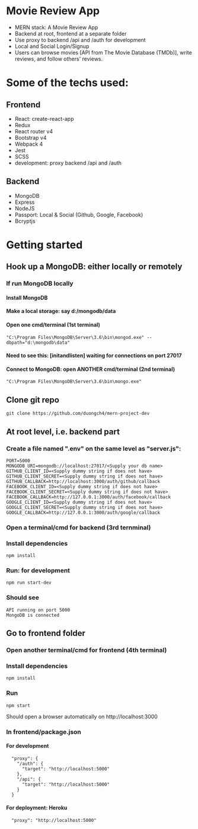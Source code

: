 # Movie Review App

* MERN stack: A Movie Review App
* Backend at root, frontend at a separate folder
* Use proxy to backend /api and /auth for development
* Local and Social Login/Signup
* Users can browse movies [API from The Movie Database (TMDb)], write reviews, and follow others' reviews.

# Some of the techs used:

## Frontend
* React: create-react-app
* Redux
* React router v4
* Bootstrap v4
* Webpack 4
* Jest
* SCSS
* development: proxy backend /api and /auth

## Backend
* MongoDB
* Express
* NodeJS
* Passport: Local & Social (Github, Google, Facebook)
* Bcryptjs

# Getting started

## Hook up a MongoDB: either locally or remotely
### If run MongoDB locally

#### Install MongoDB
#### Make a local storage: say d:/mongodb/data
#### Open one cmd/terminal (1st terminal)
```
"C:\Program Files\MongoDB\Server\3.6\bin\mongod.exe" --dbpath="d:\mongodb\data"
```
#### Need to see this: [initandlisten] waiting for connections on port 27017

#### Connect to MongoDB: open ANOTHER cmd/terminal (2nd terminal)
```
"C:\Program Files\MongoDB\Server\3.6\bin\mongo.exe"
```
## Clone git repo
```
git clone https://github.com/duongch4/mern-project-dev
```
## At root level, i.e. backend part
### Create a file named ".env" on the same level as "server.js":
```
PORT=5000
MONGODB_URI=mongodb://localhost:27017/<Supply your db name>
GITHUB_CLIENT_ID=<Supply dummy string if does not have>
GITHUB_CLIENT_SECRET=<Supply dummy string if does not have>
GITHUB_CALLBACK=http://localhost:3000/auth/github/callback
FACEBOOK_CLIENT_ID=<Supply dummy string if does not have>
FACEBOOK_CLIENT_SECRET=<Supply dummy string if does not have>
FACEBOOK_CALLBACK=http://127.0.0.1:3000/auth/facebook/callback
GOOGLE_CLIENT_ID=<Supply dummy string if does not have>
GOOGLE_CLIENT_SECRET=<Supply dummy string if does not have>
GOOGLE_CALLBACK=http://127.0.0.1:3000/auth/google/callback
```
### Open a terminal/cmd for backend (3rd ternminal)
### Install dependencies
```
npm install
```
### Run: for development
```
npm run start-dev
```
### Should see
```
API running on port 5000
MongoDB is connected
```

## Go to frontend folder
### Open another terminal/cmd for frontend (4th terminal)
### Install dependencies
```
npm install
```
### Run
```
npm start
```
Should open a browser automatically on http://localhost:3000

### In frontend/package.json
#### For development
```
  "proxy": {
    "/auth": {
      "target": "http://localhost:5000"
    },
    "/api": {
      "target": "http://localhost:5000"
    }
  }

```
#### For deployment: Heroku
```
  "proxy": "http://localhost:5000"
```